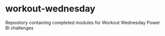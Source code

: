 # workout-wednesday
Repository containing completed modules for Workout Wednesday Power BI challenges
